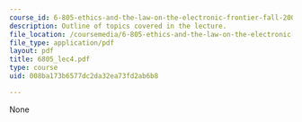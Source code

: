 ```yaml
---
course_id: 6-805-ethics-and-the-law-on-the-electronic-frontier-fall-2005
description: Outline of topics covered in the lecture.
file_location: /coursemedia/6-805-ethics-and-the-law-on-the-electronic-frontier-fall-2005/008ba173b6577dc2da32ea73fd2ab6b8_6805_lec4.pdf
file_type: application/pdf
layout: pdf
title: 6805_lec4.pdf
type: course
uid: 008ba173b6577dc2da32ea73fd2ab6b8

---
```

None
